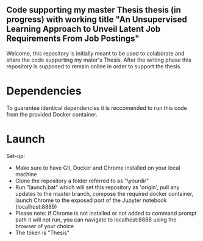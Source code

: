 ## Code supporting my master Thesis thesis (in progress) with working title "An Unsupervised Learning Approach to Unveil Latent Job Requirements From Job Postings"
Welcome, this repository is initially meant to be used to colaborate and share the code supporting my mater's Thesis. 
After the writing phase this repository is supposed to remain online in order to support the thesis.

# Dependencies
To guarantee identical dependencies it is reccomended to run this code from the provided Docker container.

# Launch
Set-up:
- Make sure to have Git, Docker and Chrome installed on your local machine
- Clone the repository a folder referred to as "\yourdir"
- Run "launch.bat" which will set this repository as 'origin', pull any updates to the master branch, compose the required docker container, launch Chrome to the exposed port of the Jupyter notebook (localhost:8889)
- Please note: if Chrome is not installed or not added to command prompt path it will not run, you can navigate to localhost:8888 using the browser of your choice
- The token is "Thesis"
